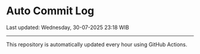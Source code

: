 # Auto Commit Log

Last updated: Wednesday, 30-07-2025 23:18 WIB

---

This repository is automatically updated every hour using GitHub Actions.
